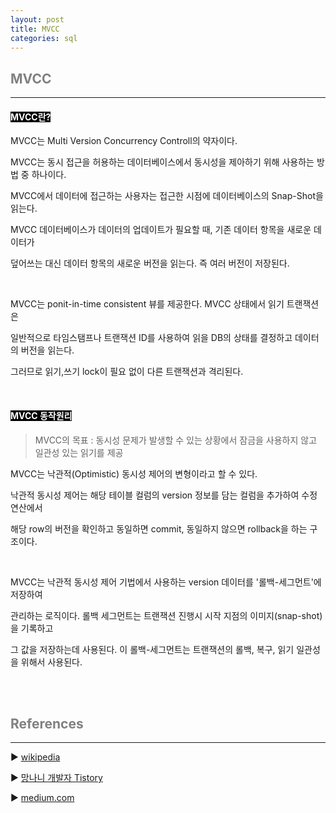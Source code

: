 ```yaml
---
layout: post
title: MVCC
categories: sql
---
```



## <span style="color:gray">MVCC</span>

---

#### <span style="background-color:black; color:white">MVCC란?</span>

MVCC는 Multi Version Concurrency Controll의 약자이다.

MVCC는 동시 접근을 허용하는 데이터베이스에서 동시성을 제아하기 위해 사용하는 방법 중 하나이다.

MVCC에서 데이터에 접근하는 사용자는 접근한 시점에 데이터베이스의 Snap-Shot을 읽는다.

MVCC 데이터베이스가 데이터의 업데이트가 필요할 때, 기존 데이터 항목을 새로운 데이터가

덮어쓰는 대신 데이터 항목의 새로운 버전을 읽는다. 즉 여러 버전이 저장된다.

<br>

MVCC는 ponit-in-time consistent 뷰를 제공한다. MVCC 상태에서 읽기 트랜잭션은

일반적으로 타임스탬프나 트랜잭션 ID를 사용하여 읽을 DB의 상태를 결정하고 데이터의 버전을 읽는다.

그러므로 읽기,쓰기 lock이 필요 없이 다른 트랜잭션과 격리된다.

<br>

#### <span style="background-color:black; color:white">MVCC 동작원리</span>

> MVCC의 목표 : 동시성 문제가 발생할 수 있는 상황에서 잠금을 사용하지 않고 일관성 있는 읽기를 제공

MVCC는 낙관적(Optimistic) 동시성 제어의 변형이라고 할 수 있다.

낙관적 동시성 제어는 해당 테이블 컬럼의 version 정보를 담는 컬럼을 추가하여 수정 연산에서

해당 row의 버전을 확인하고 동일하면 commit, 동일하지 않으면 rollback을 하는 구조이다.

<br>

MVCC는 낙관적 동시성 제어 기법에서 사용하는 version 데이터를 '롤백-세그먼트'에 저장하여

관리하는 로직이다. 롤백 세그먼트는 트랜잭션 진행시 시작 지점의 이미지(snap-shot)을 기록하고

그 값을 저장하는데 사용된다. 이 롤백-세그먼트는 트랜잭션의 롤백, 복구, 읽기 일관성을 위해서 사용된다.

<br>



<br>

## <span style="color:gray">References</span>

---

▶︎ <a href="https://ko.wikipedia.org/wiki/%EB%8B%A4%EC%A4%91_%EB%B2%84%EC%A0%84_%EB%8F%99%EC%8B%9C%EC%84%B1_%EC%A0%9C%EC%96%B4" target="_blank">wikipedia</a>

▶︎ <a href="https://mangkyu.tistory.com/53" target="_blank">망나니 개발자 Tistory</a>

▶︎ <a href="https://medium.com/monday-9-pm/mvcc-multi-version-concurrency-control-%EC%95%8C%EC%95%84%EB%B3%B4%EA%B8%B0-e4102cd97e59" target="_blank">medium.com</a>


